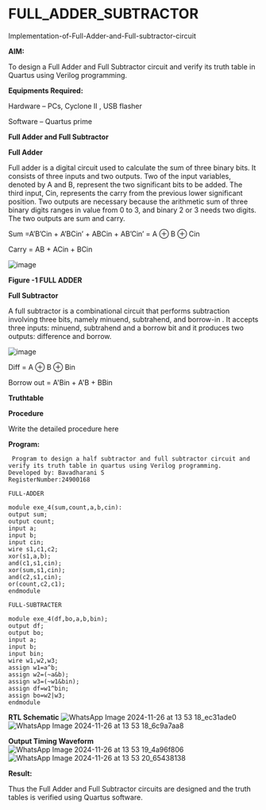# FULL_ADDER_SUBTRACTOR

Implementation-of-Full-Adder-and-Full-subtractor-circuit

**AIM:**

To design a Full Adder and Full Subtractor circuit and verify its truth table in Quartus using Verilog programming.

**Equipments Required:**

Hardware – PCs, Cyclone II , USB flasher

Software – Quartus prime

**Full Adder and Full Subtractor**

**Full Adder**

Full adder is a digital circuit used to calculate the sum of three binary bits. It consists of three inputs and two outputs. Two of the input variables, denoted by A and B, represent the two significant bits to be added. The third input, Cin, represents the carry from the previous lower significant position. Two outputs are necessary because the arithmetic sum of three binary digits ranges in value from 0 to 3, and binary 2 or 3 needs two digits. The two outputs are sum and carry.

Sum =A’B’Cin + A’BCin’ + ABCin + AB’Cin’ = A ⊕ B ⊕ Cin 

Carry = AB + ACin + BCin

![image](https://github.com/naavaneetha/FULL_ADDER_SUBTRACTOR/assets/154305477/0f30ba51-5ffb-4198-845f-18e054f675e7)

**Figure -1 FULL ADDER**

**Full Subtractor**

A full subtractor is a combinational circuit that performs subtraction involving three bits, namely minuend, subtrahend, and borrow-in . It accepts three inputs: minuend, subtrahend and a borrow bit and it produces two outputs: difference and borrow.

![image](https://github.com/naavaneetha/FULL_ADDER_SUBTRACTOR/assets/154305477/02b24f51-ab51-4304-9ad6-7b81ffc1ead5)

Diff = A ⊕ B ⊕ Bin 

Borrow out = A'Bin + A'B + BBin

**Truthtable**

**Procedure**

Write the detailed procedure here

**Program:**
```
 Program to design a half subtractor and full subtractor circuit and verify its truth table in quartus using Verilog programming. 
Developed by: Bavadharani S
RegisterNumber:24900168

```
```
FULL-ADDER

module exe_4(sum,count,a,b,cin):
output sum;
output count;
input a;
input b;
input cin;
wire s1,c1,c2;
xor(s1,a,b);
and(c1,s1,cin);
xor(sum,s1,cin);
and(c2,s1,cin);
or(count,c2,c1);
endmodule

FULL-SUBTRACTER

module exe_4(df,bo,a,b,bin);
output df;
output bo;
input a;
input b;
input bin;
wire w1,w2,w3;
assign w1=a^b;
assign w2=(~a&b);
assign w3=(~w1&bin);
assign df=w1^bin;
assign bo=w2|w3;
endmodule
```
**RTL Schematic**
![WhatsApp Image 2024-11-26 at 13 53 18_ec31ade0](https://github.com/user-attachments/assets/c5ff73ab-9e52-47e0-ac27-5745d5df761a)
![WhatsApp Image 2024-11-26 at 13 53 18_6c9a7aa8](https://github.com/user-attachments/assets/6bd7bc97-3f0a-416b-bd45-2c067b5e8553)

**Output Timing Waveform**
![WhatsApp Image 2024-11-26 at 13 53 19_4a96f806](https://github.com/user-attachments/assets/f72290ad-f518-4209-bcf3-356ef163a06e)
![WhatsApp Image 2024-11-26 at 13 53 20_65438138](https://github.com/user-attachments/assets/9f123066-70bc-4043-a49b-0d32689898d5)

**Result:**

Thus the Full Adder and Full Subtractor circuits are designed and the truth tables is verified using Quartus software.



